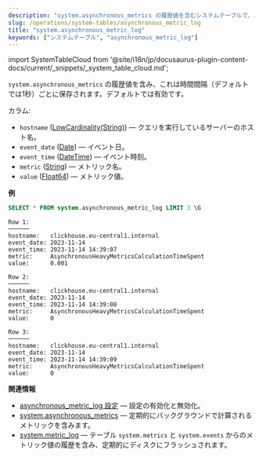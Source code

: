 ```yaml
---
description: "system.asynchronous_metrics の履歴値を含むシステムテーブルで、これは時間間隔（デフォルトでは1秒）ごとに保存されます"
slug: /operations/system-tables/asynchronous_metric_log
title: "system.asynchronous_metric_log"
keywords: ["システムテーブル", "asynchronous_metric_log"]
---
```

import SystemTableCloud from '@site/i18n/jp/docusaurus-plugin-content-docs/current/_snippets/_system_table_cloud.md';

<SystemTableCloud/>

`system.asynchronous_metrics` の履歴値を含み、これは時間間隔（デフォルトでは1秒）ごとに保存されます。デフォルトでは有効です。

カラム:

- `hostname` ([LowCardinality(String)](../../sql-reference/data-types/string.md)) — クエリを実行しているサーバーのホスト名。
- `event_date` ([Date](../../sql-reference/data-types/date.md)) — イベント日。
- `event_time` ([DateTime](../../sql-reference/data-types/datetime.md)) — イベント時刻。
- `metric` ([String](../../sql-reference/data-types/string.md)) — メトリック名。
- `value` ([Float64](../../sql-reference/data-types/float.md)) — メトリック値。

**例**

``` sql
SELECT * FROM system.asynchronous_metric_log LIMIT 3 \G
```

``` text
Row 1:
──────
hostname:   clickhouse.eu-central1.internal
event_date: 2023-11-14
event_time: 2023-11-14 14:39:07
metric:     AsynchronousHeavyMetricsCalculationTimeSpent
value:      0.001

Row 2:
──────
hostname:   clickhouse.eu-central1.internal
event_date: 2023-11-14
event_time: 2023-11-14 14:39:08
metric:     AsynchronousHeavyMetricsCalculationTimeSpent
value:      0

Row 3:
──────
hostname:   clickhouse.eu-central1.internal
event_date: 2023-11-14
event_time: 2023-11-14 14:39:09
metric:     AsynchronousHeavyMetricsCalculationTimeSpent
value:      0
```

**関連情報**

- [asynchronous_metric_log 設定](../../operations/server-configuration-parameters/settings.md#asynchronous_metric_log) — 設定の有効化と無効化。
- [system.asynchronous_metrics](../system-tables/asynchronous_metrics.md) — 定期的にバックグラウンドで計算されるメトリックを含みます。
- [system.metric_log](../system-tables/metric_log.md) — テーブル `system.metrics` と `system.events` からのメトリック値の履歴を含み、定期的にディスクにフラッシュされます。
